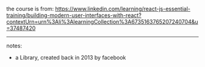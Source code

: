 the course is from:
https://www.linkedin.com/learning/react-js-essential-training/building-modern-user-interfaces-with-react?contextUrn=urn%3Ali%3AlearningCollection%3A6735163765207240704&u=37487420

------
notes:
- a Library, created back in 2013 by facebook


